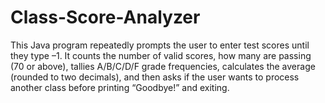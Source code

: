 # Class-Score-Analyzer
This Java program repeatedly prompts the user to enter test scores until they type –1. It counts the number of valid scores, how many are passing (70 or above), tallies A/B/C/D/F grade frequencies, calculates the average (rounded to two decimals), and then asks if the user wants to process another class before printing “Goodbye!” and exiting.

